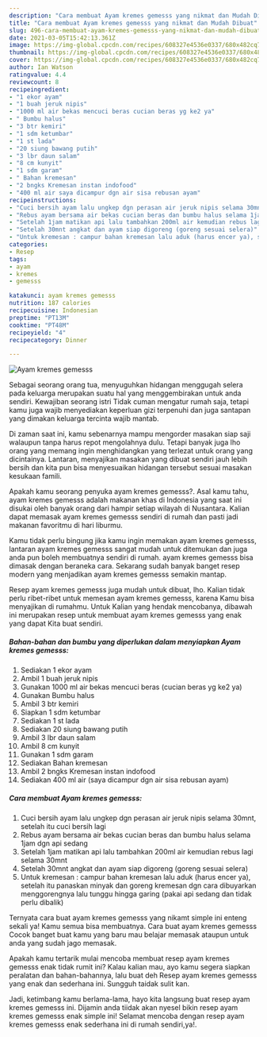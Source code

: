 ```yaml
---
description: "Cara membuat Ayam kremes gemesss yang nikmat dan Mudah Dibuat"
title: "Cara membuat Ayam kremes gemesss yang nikmat dan Mudah Dibuat"
slug: 496-cara-membuat-ayam-kremes-gemesss-yang-nikmat-dan-mudah-dibuat
date: 2021-03-05T15:42:13.361Z
image: https://img-global.cpcdn.com/recipes/608327e4536e0337/680x482cq70/ayam-kremes-gemesss-foto-resep-utama.jpg
thumbnail: https://img-global.cpcdn.com/recipes/608327e4536e0337/680x482cq70/ayam-kremes-gemesss-foto-resep-utama.jpg
cover: https://img-global.cpcdn.com/recipes/608327e4536e0337/680x482cq70/ayam-kremes-gemesss-foto-resep-utama.jpg
author: Ian Watson
ratingvalue: 4.4
reviewcount: 8
recipeingredient:
- "1 ekor ayam"
- "1 buah jeruk nipis"
- "1000 ml air bekas mencuci beras cucian beras yg ke2 ya"
- " Bumbu halus"
- "3 btr kemiri"
- "1 sdm ketumbar"
- "1 st lada"
- "20 siung bawang putih"
- "3 lbr daun salam"
- "8 cm kunyit"
- "1 sdm garam"
- " Bahan kremesan"
- "2 bngks Kremesan instan indofood"
- "400 ml air saya dicampur dgn air sisa rebusan ayam"
recipeinstructions:
- "Cuci bersih ayam lalu ungkep dgn perasan air jeruk nipis selama 30mnt, setelah itu cuci bersih lagi"
- "Rebus ayam bersama air bekas cucian beras dan bumbu halus selama 1jam dgn api sedang"
- "Setelah 1jam matikan api lalu tambahkan 200ml air kemudian rebus lagi selama 30mnt"
- "Setelah 30mnt angkat dan ayam siap digoreng (goreng sesuai selera)"
- "Untuk kremesan : campur bahan kremesan lalu aduk (harus encer ya), setelah itu panaskan minyak dan goreng kremesan dgn cara dibuyarkan menggorengnya lalu tunggu hingga garing (pakai api sedang dan tidak perlu dibalik)"
categories:
- Resep
tags:
- ayam
- kremes
- gemesss

katakunci: ayam kremes gemesss 
nutrition: 187 calories
recipecuisine: Indonesian
preptime: "PT13M"
cooktime: "PT48M"
recipeyield: "4"
recipecategory: Dinner

---
```



![Ayam kremes gemesss](https://img-global.cpcdn.com/recipes/608327e4536e0337/680x482cq70/ayam-kremes-gemesss-foto-resep-utama.jpg)

Sebagai seorang orang tua, menyuguhkan hidangan menggugah selera pada keluarga merupakan suatu hal yang menggembirakan untuk anda sendiri. Kewajiban seorang istri Tidak cuman mengatur rumah saja, tetapi kamu juga wajib menyediakan keperluan gizi terpenuhi dan juga santapan yang dimakan keluarga tercinta wajib mantab.

Di zaman  saat ini, kamu sebenarnya mampu mengorder masakan siap saji walaupun tanpa harus repot mengolahnya dulu. Tetapi banyak juga lho orang yang memang ingin menghidangkan yang terlezat untuk orang yang dicintainya. Lantaran, menyajikan masakan yang dibuat sendiri jauh lebih bersih dan kita pun bisa menyesuaikan hidangan tersebut sesuai masakan kesukaan famili. 



Apakah kamu seorang penyuka ayam kremes gemesss?. Asal kamu tahu, ayam kremes gemesss adalah makanan khas di Indonesia yang saat ini disukai oleh banyak orang dari hampir setiap wilayah di Nusantara. Kalian dapat memasak ayam kremes gemesss sendiri di rumah dan pasti jadi makanan favoritmu di hari liburmu.

Kamu tidak perlu bingung jika kamu ingin memakan ayam kremes gemesss, lantaran ayam kremes gemesss sangat mudah untuk ditemukan dan juga anda pun boleh membuatnya sendiri di rumah. ayam kremes gemesss bisa dimasak dengan beraneka cara. Sekarang sudah banyak banget resep modern yang menjadikan ayam kremes gemesss semakin mantap.

Resep ayam kremes gemesss juga mudah untuk dibuat, lho. Kalian tidak perlu ribet-ribet untuk memesan ayam kremes gemesss, karena Kamu bisa menyajikan di rumahmu. Untuk Kalian yang hendak mencobanya, dibawah ini merupakan resep untuk membuat ayam kremes gemesss yang enak yang dapat Kita buat sendiri.

<!--inarticleads1-->

##### Bahan-bahan dan bumbu yang diperlukan dalam menyiapkan Ayam kremes gemesss:

1. Sediakan 1 ekor ayam
1. Ambil 1 buah jeruk nipis
1. Gunakan 1000 ml air bekas mencuci beras (cucian beras yg ke2 ya)
1. Gunakan  Bumbu halus
1. Ambil 3 btr kemiri
1. Siapkan 1 sdm ketumbar
1. Sediakan 1 st lada
1. Sediakan 20 siung bawang putih
1. Ambil 3 lbr daun salam
1. Ambil 8 cm kunyit
1. Gunakan 1 sdm garam
1. Sediakan  Bahan kremesan
1. Ambil 2 bngks Kremesan instan indofood
1. Sediakan 400 ml air (saya dicampur dgn air sisa rebusan ayam)




<!--inarticleads2-->

##### Cara membuat Ayam kremes gemesss:

1. Cuci bersih ayam lalu ungkep dgn perasan air jeruk nipis selama 30mnt, setelah itu cuci bersih lagi
1. Rebus ayam bersama air bekas cucian beras dan bumbu halus selama 1jam dgn api sedang
1. Setelah 1jam matikan api lalu tambahkan 200ml air kemudian rebus lagi selama 30mnt
1. Setelah 30mnt angkat dan ayam siap digoreng (goreng sesuai selera)
1. Untuk kremesan : campur bahan kremesan lalu aduk (harus encer ya), setelah itu panaskan minyak dan goreng kremesan dgn cara dibuyarkan menggorengnya lalu tunggu hingga garing (pakai api sedang dan tidak perlu dibalik)




Ternyata cara buat ayam kremes gemesss yang nikamt simple ini enteng sekali ya! Kamu semua bisa membuatnya. Cara buat ayam kremes gemesss Cocok banget buat kamu yang baru mau belajar memasak ataupun untuk anda yang sudah jago memasak.

Apakah kamu tertarik mulai mencoba membuat resep ayam kremes gemesss enak tidak rumit ini? Kalau kalian mau, ayo kamu segera siapkan peralatan dan bahan-bahannya, lalu buat deh Resep ayam kremes gemesss yang enak dan sederhana ini. Sungguh taidak sulit kan. 

Jadi, ketimbang kamu berlama-lama, hayo kita langsung buat resep ayam kremes gemesss ini. Dijamin anda tiidak akan nyesel bikin resep ayam kremes gemesss enak simple ini! Selamat mencoba dengan resep ayam kremes gemesss enak sederhana ini di rumah sendiri,ya!.

